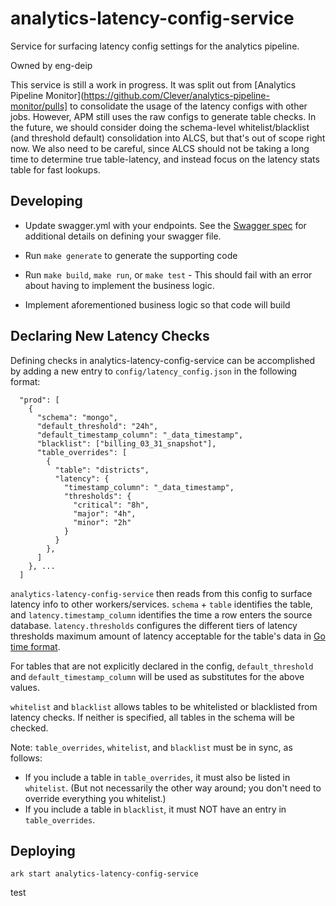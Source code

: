 # analytics-latency-config-service

Service for surfacing latency config settings for the analytics pipeline.

Owned by eng-deip

This service is still a work in progress. It was split out from [Analytics Pipeline Monitor](https://github.com/Clever/analytics-pipeline-monitor/pulls] to consolidate the usage of the latency configs with other jobs.
However, APM still uses the raw configs to generate table checks.
In the future, we should consider doing the schema-level whitelist/blacklist (and threshold default) consolidation into ALCS, but that's out of scope right now.
We also need to be careful, since ALCS should not be taking a long time to determine true table-latency, and instead focus on the latency stats table for fast lookups.

## Developing

- Update swagger.yml with your endpoints. See the [Swagger spec](http://swagger.io/specification/) for additional details on defining your swagger file.

- Run `make generate` to generate the supporting code

- Run `make build`, `make run`, or `make test` - This should fail with an error about having to implement the business logic.

- Implement aforementioned business logic so that code will build

## Declaring New Latency Checks
Defining checks in analytics-latency-config-service can be accomplished by adding a new entry to `config/latency_config.json` in the following format:

```
  "prod": [
    {
      "schema": "mongo",
      "default_threshold": "24h",
      "default_timestamp_column": "_data_timestamp",
      "blacklist": ["billing_03_31_snapshot"],
      "table_overrides": [
        {
          "table": "districts",
          "latency": {
            "timestamp_column": "_data_timestamp",
            "thresholds": {
              "critical": "8h",
              "major": "4h",
              "minor": "2h"
            }
          }
        },
      ]
    }, ...
  ]
```

`analytics-latency-config-service` then reads from this config to surface latency info to other workers/services. `schema` + `table` identifies the table, and `latency.timestamp_column` identifies the time a row enters the source database. `latency.thresholds` configures the different tiers of latency thresholds maximum amount of latency acceptable for the table's data in [Go time format](https://golang.org/pkg/time/#ParseDuration).

For tables that are not explicitly declared in the config, `default_threshold` and `default_timestamp_column` will be used as substitutes for the above values.

`whitelist` and `blacklist` allows tables to be whitelisted or blacklisted from latency checks. If neither is specified, all tables in the schema will be checked.

Note: `table_overrides`, `whitelist`, and `blacklist` must be in sync, as follows:

- If you include a table in `table_overrides`, it must also be listed in `whitelist`. (But not necessarily the other way around; you don't need to override everything you whitelist.)
- If you include a table in `blacklist`, it must NOT have an entry in `table_overrides`.

## Deploying

```
ark start analytics-latency-config-service
```
test
